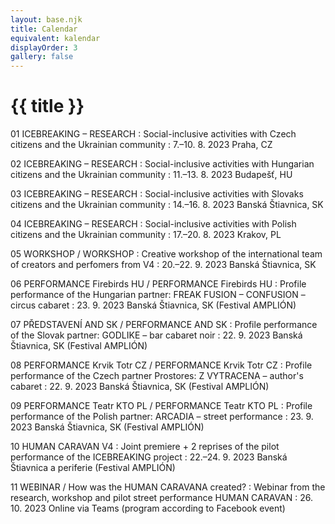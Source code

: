 ```yaml
---
layout: base.njk
title: Calendar
equivalent: kalendar
displayOrder: 3
gallery: false
---
```


# {{ title }}


01 ICEBREAKING – RESEARCH
: Social-inclusive activities with Czech citizens and the Ukrainian community
: <time datetime="2023-08-07">7.–10. 8. 2023</time> Praha, CZ

02 ICEBREAKING – RESEARCH
: Social-inclusive activities with Hungarian citizens and the Ukrainian community
: <time datetime="2023-08-11">11.–13. 8. 2023</time> Budapešť, HU 

03 ICEBREAKING – RESEARCH
: Social-inclusive activities with Slovaks citizens and the Ukrainian community
: <time datetime="2023-08-14">14.–16. 8. 2023</time> Banská Štiavnica, SK 

04 ICEBREAKING – RESEARCH 
: Social-inclusive activities with Polish citizens and the Ukrainian community
: <time datetime="2023-08-17">17.–20. 8. 2023</time> Krakov, PL 

05 WORKSHOP / WORKSHOP 
: Creative workshop of the international team of creators and perfomers from V4
: <time datetime="2023-09-20">20.–22. 9. 2023</time> Banská Štiavnica, SK 

06 PERFORMANCE Firebirds HU / PERFORMANCE Firebirds HU
: Profile performance of the Hungarian partner: FREAK FUSION – CONFUSION – circus cabaret 
: <time datetime="2023-09-23">23. 9. 2023</time> Banská Štiavnica, SK (Festival AMPLIÓN) 

07 PŘEDSTAVENÍ AND SK / PERFORMANCE AND SK
: Profile performance of the Slovak partner: GODLIKE – bar cabaret noir
: <time datetime="2023-09-22">22. 9. 2023</time> Banská Štiavnica, SK (Festival AMPLIÓN)

08 PERFORMANCE Krvik Totr CZ / PERFORMANCE Krvik Totr CZ 
: Profile performance of the Czech partner Prostores: Z VYTRACENA – author's cabaret
: <time datetime="2023-09-22">22. 9. 2023</time> Banská Štiavnica, SK (Festival AMPLIÓN)

09 PERFORMANCE Teatr KTO PL / PERFORMANCE Teatr KTO PL 
: Profile performance of the Polish partner: ARCADIA – street performance
: <time datetime="2023-09-23">23. 9. 2023</time> Banská Štiavnica, SK (Festival AMPLIÓN)

10 HUMAN CARAVAN V4
: Joint premiere + 2 reprises of the pilot performance of the ICEBREAKING project 
: <time datetime="2023-09-22">22.–24. 9. 2023</time> Banská Štiavnica a periferie (Festival AMPLIÓN)

11 WEBINAR / How was the HUMAN CARAVANA created?
: Webinar from the research, workshop and pilot street performance HUMAN CARAVAN
: <time datetime="2023-10-26T18:00:00">26. 10. 2023</time> Online via Teams (program according to Facebook event)